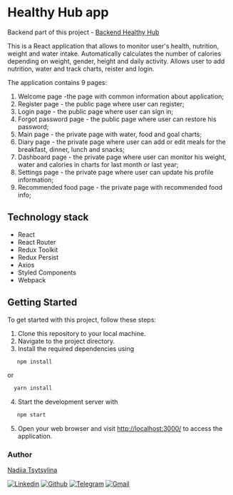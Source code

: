 # Healthy Hub app

Backend part of this project -
[Backend Healthy Hub](https://github.com/1Kostik/backend_healthyhub)

This is a React application that allows to monitor user's health, nutrition,
weight and water intake. Automatically calculates the number of calories
depending on weight, gender, height and daily activity. Allows user to add
nutrition, water and track charts, reister and login.

The application contains 9 pages:

1. Welcome page -the page with common information about application;
2. Register page - the public page where user can register;
3. Login page - the public page where user can sign in;
4. Forgot password page - the public page where user can restore his password;
5. Main page - the private page with water, food and goal charts;
6. Diary page - the private page where user can add or edit meals for the
   breakfast, dinner, lunch and snacks;
7. Dashboard page - the private page where user can monitor his weight, water
   and calories in charts for last month or last year;
8. Settings page - the private page where user can update his profile
   information;
9. Recommended food page - the private page with recommended food info;

## Technology stack

- React
- React Router
- Redux Toolkit
- Redux Persist
- Axios
- Styled Components
- Webpack

## Getting Started

To get started with this project, follow these steps:

1. Clone this repository to your local machine.
2. Navigate to the project directory.
3. Install the required dependencies using

```bash
   npm install
```

or

```bash
  yarn install
```

4. Start the development server with

```bash
   npm start
```

5. Open your web browser and visit
   [http://localhost:3000/](http://localhost:3000/) to access the application.

### Author

[Nadiia Tsytsylina](https://github.com/nadiia-tsytsylina)

[![Linkedin](https://img.shields.io/badge/LinkedIn-0077B5?style=for-the-badge&logo=linkedin&logoColor=white)](https://www.linkedin.com/in/nadiia-tsytsylina/)
[![Github](https://img.shields.io/badge/GitHub-100000?style=for-the-badge&logo=github&logoColor=white)](https://github.com/nadiia-tsytsylina)
[![Telegram](https://img.shields.io/badge/Telegram-2CA5E0?style=for-the-badge&logo=telegram&logoColor=white)](https://t.me/Nadiia_tsytsylina)
[![Gmail](https://img.shields.io/badge/Gmail-D14836?style=for-the-badge&logo=gmail&logoColor=white)](mailto:miniova95@gmail.com)
